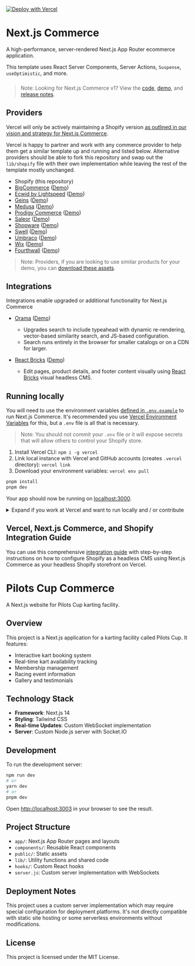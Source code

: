 [![Deploy with Vercel](https://vercel.com/button)](https://vercel.com/new/clone?repository-url=https%3A%2F%2Fgithub.com%2Fvercel%2Fcommerce&project-name=commerce&repo-name=commerce&demo-title=Next.js%20Commerce&demo-url=https%3A%2F%2Fdemo.vercel.store&demo-image=https%3A%2F%2Fbigcommerce-demo-asset-ksvtgfvnd.vercel.app%2Fbigcommerce.png&env=COMPANY_NAME,SHOPIFY_REVALIDATION_SECRET,SHOPIFY_STORE_DOMAIN,SHOPIFY_STOREFRONT_ACCESS_TOKEN,SITE_NAME)

# Next.js Commerce

A high-performance, server-rendered Next.js App Router ecommerce application.

This template uses React Server Components, Server Actions, `Suspense`, `useOptimistic`, and more.

<h3 id="v1-note"></h3>

> Note: Looking for Next.js Commerce v1? View the [code](https://github.com/vercel/commerce/tree/v1), [demo](https://commerce-v1.vercel.store), and [release notes](https://github.com/vercel/commerce/releases/tag/v1).

## Providers

Vercel will only be actively maintaining a Shopify version [as outlined in our vision and strategy for Next.js Commerce](https://github.com/vercel/commerce/pull/966).

Vercel is happy to partner and work with any commerce provider to help them get a similar template up and running and listed below. Alternative providers should be able to fork this repository and swap out the `lib/shopify` file with their own implementation while leaving the rest of the template mostly unchanged.

- Shopify (this repository)
- [BigCommerce](https://github.com/bigcommerce/nextjs-commerce) ([Demo](https://next-commerce-v2.vercel.app/))
- [Ecwid by Lightspeed](https://github.com/Ecwid/ecwid-nextjs-commerce/) ([Demo](https://ecwid-nextjs-commerce.vercel.app/))
- [Geins](https://github.com/geins-io/vercel-nextjs-commerce) ([Demo](https://geins-nextjs-commerce-starter.vercel.app/))
- [Medusa](https://github.com/medusajs/vercel-commerce) ([Demo](https://medusa-nextjs-commerce.vercel.app/))
- [Prodigy Commerce](https://github.com/prodigycommerce/nextjs-commerce) ([Demo](https://prodigy-nextjs-commerce.vercel.app/))
- [Saleor](https://github.com/saleor/nextjs-commerce) ([Demo](https://saleor-commerce.vercel.app/))
- [Shopware](https://github.com/shopwareLabs/vercel-commerce) ([Demo](https://shopware-vercel-commerce-react.vercel.app/))
- [Swell](https://github.com/swellstores/verswell-commerce) ([Demo](https://verswell-commerce.vercel.app/))
- [Umbraco](https://github.com/umbraco/Umbraco.VercelCommerce.Demo) ([Demo](https://vercel-commerce-demo.umbraco.com/))
- [Wix](https://github.com/wix/headless-templates/tree/main/nextjs/commerce) ([Demo](https://wix-nextjs-commerce.vercel.app/))
- [Fourthwall](https://github.com/FourthwallHQ/vercel-commerce) ([Demo](https://vercel-storefront.fourthwall.app/))

> Note: Providers, if you are looking to use similar products for your demo, you can [download these assets](https://drive.google.com/file/d/1q_bKerjrwZgHwCw0ovfUMW6He9VtepO_/view?usp=sharing).

## Integrations

Integrations enable upgraded or additional functionality for Next.js Commerce

- [Orama](https://github.com/oramasearch/nextjs-commerce) ([Demo](https://vercel-commerce.oramasearch.com/))

  - Upgrades search to include typeahead with dynamic re-rendering, vector-based similarity search, and JS-based configuration.
  - Search runs entirely in the browser for smaller catalogs or on a CDN for larger.

- [React Bricks](https://github.com/ReactBricks/nextjs-commerce-rb) ([Demo](https://nextjs-commerce.reactbricks.com/))
  - Edit pages, product details, and footer content visually using [React Bricks](https://www.reactbricks.com) visual headless CMS.

## Running locally

You will need to use the environment variables [defined in `.env.example`](.env.example) to run Next.js Commerce. It's recommended you use [Vercel Environment Variables](https://vercel.com/docs/concepts/projects/environment-variables) for this, but a `.env` file is all that is necessary.

> Note: You should not commit your `.env` file or it will expose secrets that will allow others to control your Shopify store.

1. Install Vercel CLI: `npm i -g vercel`
2. Link local instance with Vercel and GitHub accounts (creates `.vercel` directory): `vercel link`
3. Download your environment variables: `vercel env pull`

```bash
pnpm install
pnpm dev
```

Your app should now be running on [localhost:3000](http://localhost:3000/).

<details>
  <summary>Expand if you work at Vercel and want to run locally and / or contribute</summary>

1. Run `vc link`.
1. Select the `Vercel Solutions` scope.
1. Connect to the existing `commerce-shopify` project.
1. Run `vc env pull` to get environment variables.
1. Run `pnpm dev` to ensure everything is working correctly.
</details>

## Vercel, Next.js Commerce, and Shopify Integration Guide

You can use this comprehensive [integration guide](https://vercel.com/docs/integrations/ecommerce/shopify) with step-by-step instructions on how to configure Shopify as a headless CMS using Next.js Commerce as your headless Shopify storefront on Vercel.

# Pilots Cup Commerce

A Next.js website for Pilots Cup karting facility.

## Overview

This project is a Next.js application for a karting facility called Pilots Cup. It features:

- Interactive kart booking system
- Real-time kart availability tracking
- Membership management
- Racing event information
- Gallery and testimonials

## Technology Stack

- **Framework**: Next.js 14
- **Styling**: Tailwind CSS
- **Real-time Updates**: Custom WebSocket implementation
- **Server**: Custom Node.js server with Socket.IO

## Development

To run the development server:

```bash
npm run dev
# or
yarn dev
# or
pnpm dev
```

Open [http://localhost:3003](http://localhost:3003) in your browser to see the result.

## Project Structure

- `app/`: Next.js App Router pages and layouts
- `components/`: Reusable React components
- `public/`: Static assets
- `lib/`: Utility functions and shared code
- `hooks/`: Custom React hooks
- `server.js`: Custom server implementation with WebSockets

## Deployment Notes

This project uses a custom server implementation which may require special configuration for deployment platforms. It's not directly compatible with static site hosting or some serverless environments without modifications.

## License

This project is licensed under the MIT License.
